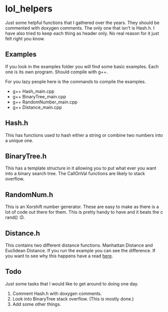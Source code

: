 # lol_helpers

Just some helpful functions that I gathered over the years. They should be commented
with doxygen comments. The only one that isn't is Hash.h. I have also tried to
keep each thing as header only. No real reason for it just felt right you know.

## Examples
If you look in the examples folder you will find some basic examples. Each one is
its own program. Should compile with g++.

For you lazy people here is the commands to compile the examples.

* g++ Hash_main.cpp
* g++ BinaryTree_main.cpp
* g++ RandomNumber_main.cpp
* g++ Distance_main.cpp

## Hash.h
This has functions used to hash either a string or combine two numbers into a unique one.

## BinaryTree.h
This has a template structure in it allowing you to put what ever you want into
 a binary search tree. The CallOnVal functions are likely to stack overflow.

## RandomNum.h
This is an Xorshift number generator. These are easy to make as there is a lot of
 code out there for them. This is pretty handy to have and it beats the c rand() :D.

## Distance.h
This contains two different distance functions. Manhattan Distance and Euclidean
Distance. If you run the example you can see the difference. If you want to see
why this happens have a read [here](https://lyfat.wordpress.com/2012/05/22/euclidean-vs-chebyshev-vs-manhattan-distance/).

## Todo
Just some tasks that I would like to get around to doing one day.

1. Comment Hash.h with doxygen comments.
2. Look into BinaryTree stack overflow. (This is mostly done.)
3. Add some other things.
